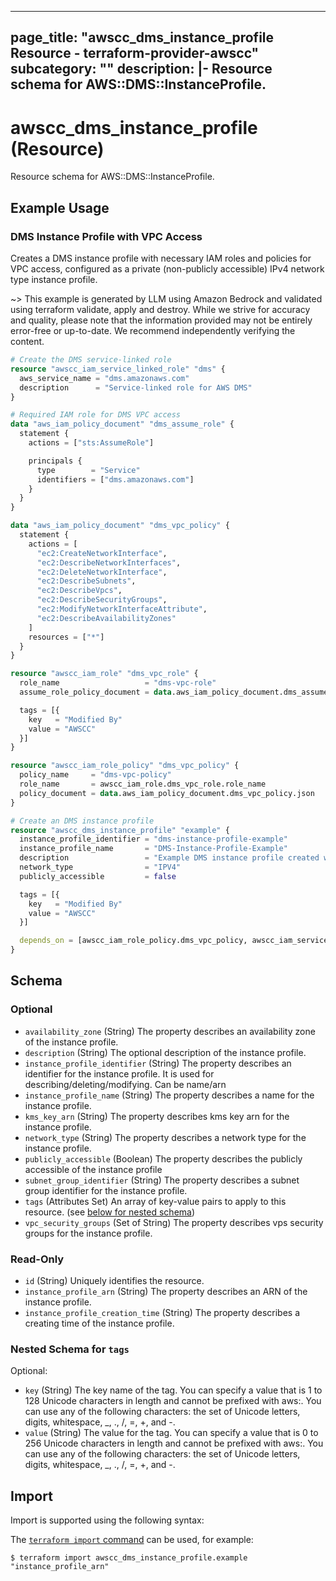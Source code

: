
---
page_title: "awscc_dms_instance_profile Resource - terraform-provider-awscc"
subcategory: ""
description: |-
  Resource schema for AWS::DMS::InstanceProfile.
---

# awscc_dms_instance_profile (Resource)

Resource schema for AWS::DMS::InstanceProfile.

## Example Usage

### DMS Instance Profile with VPC Access

Creates a DMS instance profile with necessary IAM roles and policies for VPC access, configured as a private (non-publicly accessible) IPv4 network type instance profile.

~> This example is generated by LLM using Amazon Bedrock and validated using terraform validate, apply and destroy. While we strive for accuracy and quality, please note that the information provided may not be entirely error-free or up-to-date. We recommend independently verifying the content.

```terraform
# Create the DMS service-linked role
resource "awscc_iam_service_linked_role" "dms" {
  aws_service_name = "dms.amazonaws.com"
  description      = "Service-linked role for AWS DMS"
}

# Required IAM role for DMS VPC access
data "aws_iam_policy_document" "dms_assume_role" {
  statement {
    actions = ["sts:AssumeRole"]

    principals {
      type        = "Service"
      identifiers = ["dms.amazonaws.com"]
    }
  }
}

data "aws_iam_policy_document" "dms_vpc_policy" {
  statement {
    actions = [
      "ec2:CreateNetworkInterface",
      "ec2:DescribeNetworkInterfaces",
      "ec2:DeleteNetworkInterface",
      "ec2:DescribeSubnets",
      "ec2:DescribeVpcs",
      "ec2:DescribeSecurityGroups",
      "ec2:ModifyNetworkInterfaceAttribute",
      "ec2:DescribeAvailabilityZones"
    ]
    resources = ["*"]
  }
}

resource "awscc_iam_role" "dms_vpc_role" {
  role_name                   = "dms-vpc-role"
  assume_role_policy_document = data.aws_iam_policy_document.dms_assume_role.json

  tags = [{
    key   = "Modified By"
    value = "AWSCC"
  }]
}

resource "awscc_iam_role_policy" "dms_vpc_policy" {
  policy_name     = "dms-vpc-policy"
  role_name       = awscc_iam_role.dms_vpc_role.role_name
  policy_document = data.aws_iam_policy_document.dms_vpc_policy.json
}

# Create an DMS instance profile
resource "awscc_dms_instance_profile" "example" {
  instance_profile_identifier = "dms-instance-profile-example"
  instance_profile_name       = "DMS-Instance-Profile-Example"
  description                 = "Example DMS instance profile created with AWSCC"
  network_type                = "IPV4"
  publicly_accessible         = false

  tags = [{
    key   = "Modified By"
    value = "AWSCC"
  }]

  depends_on = [awscc_iam_role_policy.dms_vpc_policy, awscc_iam_service_linked_role.dms]
}
```

<!-- schema generated by tfplugindocs -->
## Schema

### Optional

- `availability_zone` (String) The property describes an availability zone of the instance profile.
- `description` (String) The optional description of the instance profile.
- `instance_profile_identifier` (String) The property describes an identifier for the instance profile. It is used for describing/deleting/modifying. Can be name/arn
- `instance_profile_name` (String) The property describes a name for the instance profile.
- `kms_key_arn` (String) The property describes kms key arn for the instance profile.
- `network_type` (String) The property describes a network type for the instance profile.
- `publicly_accessible` (Boolean) The property describes the publicly accessible of the instance profile
- `subnet_group_identifier` (String) The property describes a subnet group identifier for the instance profile.
- `tags` (Attributes Set) An array of key-value pairs to apply to this resource. (see [below for nested schema](#nestedatt--tags))
- `vpc_security_groups` (Set of String) The property describes vps security groups for the instance profile.

### Read-Only

- `id` (String) Uniquely identifies the resource.
- `instance_profile_arn` (String) The property describes an ARN of the instance profile.
- `instance_profile_creation_time` (String) The property describes a creating time of the instance profile.

<a id="nestedatt--tags"></a>
### Nested Schema for `tags`

Optional:

- `key` (String) The key name of the tag. You can specify a value that is 1 to 128 Unicode characters in length and cannot be prefixed with aws:. You can use any of the following characters: the set of Unicode letters, digits, whitespace, _, ., /, =, +, and -.
- `value` (String) The value for the tag. You can specify a value that is 0 to 256 Unicode characters in length and cannot be prefixed with aws:. You can use any of the following characters: the set of Unicode letters, digits, whitespace, _, ., /, =, +, and -.

## Import

Import is supported using the following syntax:

The [`terraform import` command](https://developer.hashicorp.com/terraform/cli/commands/import) can be used, for example:

```shell
$ terraform import awscc_dms_instance_profile.example "instance_profile_arn"
```
